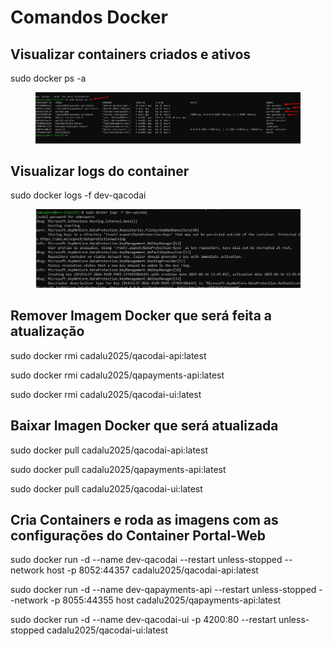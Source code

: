 # Comandos Docker

## Visualizar containers criados e ativos

sudo docker ps -a

<figure><img src="../.gitbook/assets/supero3.jpg" alt=""><figcaption></figcaption></figure>

## Visualizar logs do container

sudo docker logs -f dev-qacodai

<figure><img src="../.gitbook/assets/supero4.jpg" alt=""><figcaption></figcaption></figure>

## Remover Imagem Docker que será feita a atualização

sudo docker rmi cadalu2025/qacodai-api:latest

sudo docker rmi cadalu2025/qapayments-api:latest

sudo docker rmi cadalu2025/qacodai-ui:latest

## Baixar Imagen Docker que será atualizada

sudo docker pull cadalu2025/qacodai-api:latest

sudo docker pull cadalu2025/qapayments-api:latest

sudo docker pull cadalu2025/qacodai-ui:latest

## Cria Containers e roda as imagens com as configurações do Container Portal-Web

sudo docker run -d --name dev-qacodai --restart unless-stopped --network host -p 8052:44357 cadalu2025/qacodai-api:latest

sudo docker run -d --name dev-qapayments-api --restart unless-stopped --network -p 8055:44355 host cadalu2025/qapayments-api:latest

sudo docker run -d --name dev-qacodai-ui -p 4200:80 --restart unless-stopped cadalu2025/qacodai-ui:latest
